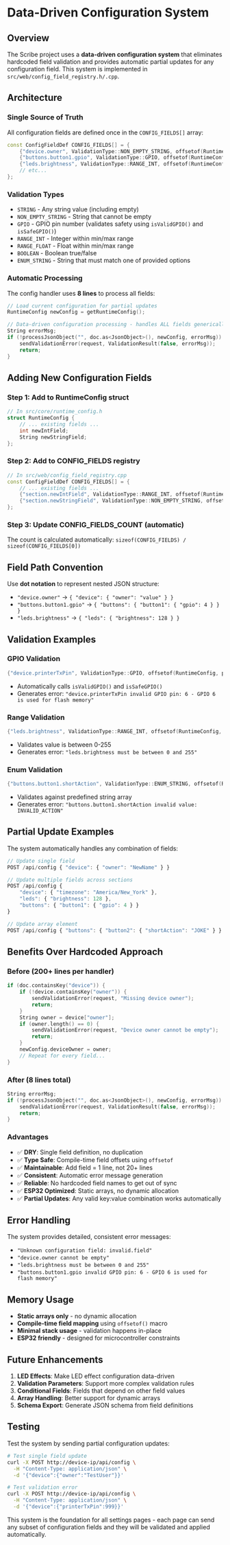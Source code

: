# Data-Driven Configuration System

## Overview

The Scribe project uses a **data-driven configuration system** that eliminates hardcoded field validation and provides automatic partial updates for any configuration field. This system is implemented in `src/web/config_field_registry.h/.cpp`.

## Architecture

### Single Source of Truth

All configuration fields are defined once in the `CONFIG_FIELDS[]` array:

```cpp
const ConfigFieldDef CONFIG_FIELDS[] = {
    {"device.owner", ValidationType::NON_EMPTY_STRING, offsetof(RuntimeConfig, deviceOwner), 0, 0, nullptr, 0},
    {"buttons.button1.gpio", ValidationType::GPIO, offsetof(RuntimeConfig, buttonGpios[0]), 0, 0, nullptr, 0},
    {"leds.brightness", ValidationType::RANGE_INT, offsetof(RuntimeConfig, ledBrightness), 0, 255, nullptr, 0},
    // etc...
};
```

### Validation Types

- `STRING` - Any string value (including empty)
- `NON_EMPTY_STRING` - String that cannot be empty
- `GPIO` - GPIO pin number (validates safety using `isValidGPIO()` and `isSafeGPIO()`)
- `RANGE_INT` - Integer within min/max range
- `RANGE_FLOAT` - Float within min/max range
- `BOOLEAN` - Boolean true/false
- `ENUM_STRING` - String that must match one of provided options

### Automatic Processing

The config handler uses **8 lines** to process all fields:

```cpp
// Load current configuration for partial updates
RuntimeConfig newConfig = getRuntimeConfig();

// Data-driven configuration processing - handles ALL fields generically
String errorMsg;
if (!processJsonObject("", doc.as<JsonObject>(), newConfig, errorMsg)) {
    sendValidationError(request, ValidationResult(false, errorMsg));
    return;
}
```

## Adding New Configuration Fields

### Step 1: Add to RuntimeConfig struct

```cpp
// In src/core/runtime_config.h
struct RuntimeConfig {
    // ... existing fields ...
    int newIntField;
    String newStringField;
};
```

### Step 2: Add to CONFIG_FIELDS registry

```cpp
// In src/web/config_field_registry.cpp
const ConfigFieldDef CONFIG_FIELDS[] = {
    // ... existing fields ...
    {"section.newIntField", ValidationType::RANGE_INT, offsetof(RuntimeConfig, newIntField), 1, 100, nullptr, 0},
    {"section.newStringField", ValidationType::NON_EMPTY_STRING, offsetof(RuntimeConfig, newStringField), 0, 0, nullptr, 0},
};
```

### Step 3: Update CONFIG_FIELDS_COUNT (automatic)

The count is calculated automatically: `sizeof(CONFIG_FIELDS) / sizeof(CONFIG_FIELDS[0])`

## Field Path Convention

Use **dot notation** to represent nested JSON structure:

- `"device.owner"` → `{ "device": { "owner": "value" } }`
- `"buttons.button1.gpio"` → `{ "buttons": { "button1": { "gpio": 4 } } }`
- `"leds.brightness"` → `{ "leds": { "brightness": 128 } }`

## Validation Examples

### GPIO Validation

```cpp
{"device.printerTxPin", ValidationType::GPIO, offsetof(RuntimeConfig, printerTxPin), 0, 0, nullptr, 0}
```

- Automatically calls `isValidGPIO()` and `isSafeGPIO()`
- Generates error: `"device.printerTxPin invalid GPIO pin: 6 - GPIO 6 is used for flash memory"`

### Range Validation

```cpp
{"leds.brightness", ValidationType::RANGE_INT, offsetof(RuntimeConfig, ledBrightness), 0, 255, nullptr, 0}
```

- Validates value is between 0-255
- Generates error: `"leds.brightness must be between 0 and 255"`

### Enum Validation

```cpp
{"buttons.button1.shortAction", ValidationType::ENUM_STRING, offsetof(RuntimeConfig, buttonShortActions[0]), 0, 0, VALID_BUTTON_ACTIONS, VALID_BUTTON_ACTIONS_COUNT}
```

- Validates against predefined string array
- Generates error: `"buttons.button1.shortAction invalid value: INVALID_ACTION"`

## Partial Update Examples

The system automatically handles any combination of fields:

```javascript
// Update single field
POST /api/config { "device": { "owner": "NewName" } }

// Update multiple fields across sections
POST /api/config {
    "device": { "timezone": "America/New_York" },
    "leds": { "brightness": 128 },
    "buttons": { "button1": { "gpio": 4 } }
}

// Update array element
POST /api/config { "buttons": { "button2": { "shortAction": "JOKE" } } }
```

## Benefits Over Hardcoded Approach

### Before (200+ lines per handler)

```cpp
if (doc.containsKey("device")) {
    if (!device.containsKey("owner")) {
        sendValidationError(request, "Missing device owner");
        return;
    }
    String owner = device["owner"];
    if (owner.length() == 0) {
        sendValidationError(request, "Device owner cannot be empty");
        return;
    }
    newConfig.deviceOwner = owner;
    // Repeat for every field...
}
```

### After (8 lines total)

```cpp
String errorMsg;
if (!processJsonObject("", doc.as<JsonObject>(), newConfig, errorMsg)) {
    sendValidationError(request, ValidationResult(false, errorMsg));
    return;
}
```

### Advantages

- ✅ **DRY**: Single field definition, no duplication
- ✅ **Type Safe**: Compile-time field offsets using `offsetof`
- ✅ **Maintainable**: Add field = 1 line, not 20+ lines
- ✅ **Consistent**: Automatic error message generation
- ✅ **Reliable**: No hardcoded field names to get out of sync
- ✅ **ESP32 Optimized**: Static arrays, no dynamic allocation
- ✅ **Partial Updates**: Any valid key:value combination works automatically

## Error Handling

The system provides detailed, consistent error messages:

- `"Unknown configuration field: invalid.field"`
- `"device.owner cannot be empty"`
- `"leds.brightness must be between 0 and 255"`
- `"buttons.button1.gpio invalid GPIO pin: 6 - GPIO 6 is used for flash memory"`

## Memory Usage

- **Static arrays only** - no dynamic allocation
- **Compile-time field mapping** using `offsetof()` macro
- **Minimal stack usage** - validation happens in-place
- **ESP32 friendly** - designed for microcontroller constraints

## Future Enhancements

1. **LED Effects**: Make LED effect configuration data-driven
2. **Validation Parameters**: Support more complex validation rules
3. **Conditional Fields**: Fields that depend on other field values
4. **Array Handling**: Better support for dynamic arrays
5. **Schema Export**: Generate JSON schema from field definitions

## Testing

Test the system by sending partial configuration updates:

```bash
# Test single field update
curl -X POST http://device-ip/api/config \
  -H "Content-Type: application/json" \
  -d '{"device":{"owner":"TestUser"}}'

# Test validation error
curl -X POST http://device-ip/api/config \
  -H "Content-Type: application/json" \
  -d '{"device":{"printerTxPin":999}}'
```

This system is the foundation for all settings pages - each page can send any subset of configuration fields and they will be validated and applied automatically.
